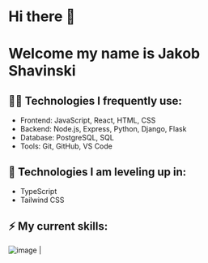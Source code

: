 # Hi there 👋

<!--
**shavinski/shavinski** is a ✨ _special_ ✨ repository because its `README.md` (this file) appears on your GitHub profile.

Here are some ideas to get you started:

- 🔭 I’m currently working on ...
- 🌱 I’m currently learning ...
- 👯 I’m looking to collaborate on ...
- 🤔 I’m looking for help with ...
- 💬 Ask me about ...
- 📫 How to reach me: ...
- 😄 Pronouns: ...
- ⚡ Fun fact: ...
-->

# Welcome my name is Jakob Shavinski

## 👨‍💻 Technologies I frequently use:
* Frontend: JavaScript, React, HTML, CSS
* Backend: Node.js, Express, Python, Django, Flask
* Database: PostgreSQL, SQL
* Tools: Git, GitHub, VS Code

## 🌱 Technologies I am leveling up in: 
* TypeScript
* Tailwind CSS

## ⚡ My current skills: 
![image]({(https://img.shields.io/badge/JavaScript-323330?style=for-the-badge&logo=javascript&logoColor=F7DF1E)https://img.shields.io/badge/JavaScript-323330?style=for-the-badge&logo=javascript&logoColor=F7DF1E}) |
